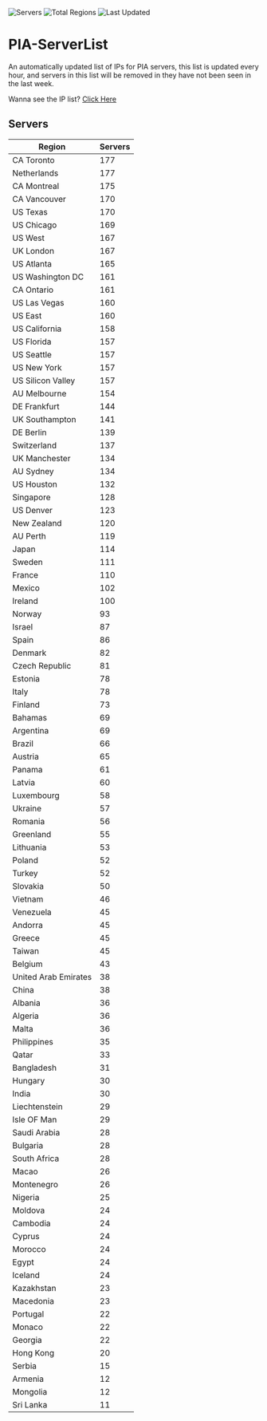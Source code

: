 ![Servers](https://img.shields.io/badge/Servers-7,745-darkgreen)
![Total Regions](https://img.shields.io/badge/Total_Regions-97-darkgreen)
![Last Updated](https://img.shields.io/badge/Last_Updated-April_28_2024_19:42_EDT-darkgreen)

# PIA-ServerList
An automatically updated list of IPs for PIA servers, this list is updated every hour, and servers in this list will be removed in they have not been seen in the last week.

Wanna see the IP list? [Click Here](./context.json)

## Servers
| Region               | Servers |
|----------------------|---------|
| CA Toronto | 177 |
| Netherlands | 177 |
| CA Montreal | 175 |
| CA Vancouver | 170 |
| US Texas | 170 |
| US Chicago | 169 |
| US West | 167 |
| UK London | 167 |
| US Atlanta | 165 |
| US Washington DC | 161 |
| CA Ontario | 161 |
| US Las Vegas | 160 |
| US East | 160 |
| US California | 158 |
| US Florida | 157 |
| US Seattle | 157 |
| US New York | 157 |
| US Silicon Valley | 157 |
| AU Melbourne | 154 |
| DE Frankfurt | 144 |
| UK Southampton | 141 |
| DE Berlin | 139 |
| Switzerland | 137 |
| UK Manchester | 134 |
| AU Sydney | 134 |
| US Houston | 132 |
| Singapore | 128 |
| US Denver | 123 |
| New Zealand | 120 |
| AU Perth | 119 |
| Japan | 114 |
| Sweden | 111 |
| France | 110 |
| Mexico | 102 |
| Ireland | 100 |
| Norway | 93 |
| Israel | 87 |
| Spain | 86 |
| Denmark | 82 |
| Czech Republic | 81 |
| Estonia | 78 |
| Italy | 78 |
| Finland | 73 |
| Bahamas | 69 |
| Argentina | 69 |
| Brazil | 66 |
| Austria | 65 |
| Panama | 61 |
| Latvia | 60 |
| Luxembourg | 58 |
| Ukraine | 57 |
| Romania | 56 |
| Greenland | 55 |
| Lithuania | 53 |
| Poland | 52 |
| Turkey | 52 |
| Slovakia | 50 |
| Vietnam | 46 |
| Venezuela | 45 |
| Andorra | 45 |
| Greece | 45 |
| Taiwan | 45 |
| Belgium | 43 |
| United Arab Emirates | 38 |
| China | 38 |
| Albania | 36 |
| Algeria | 36 |
| Malta | 36 |
| Philippines | 35 |
| Qatar | 33 |
| Bangladesh | 31 |
| Hungary | 30 |
| India | 30 |
| Liechtenstein | 29 |
| Isle OF Man | 29 |
| Saudi Arabia | 28 |
| Bulgaria | 28 |
| South Africa | 28 |
| Macao | 26 |
| Montenegro | 26 |
| Nigeria | 25 |
| Moldova | 24 |
| Cambodia | 24 |
| Cyprus | 24 |
| Morocco | 24 |
| Egypt | 24 |
| Iceland | 24 |
| Kazakhstan | 23 |
| Macedonia | 23 |
| Portugal | 22 |
| Monaco | 22 |
| Georgia | 22 |
| Hong Kong | 20 |
| Serbia | 15 |
| Armenia | 12 |
| Mongolia | 12 |
| Sri Lanka | 11 |